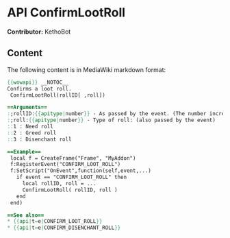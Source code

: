 # API ConfirmLootRoll

**Contributor:** KethoBot

## Content

The following content is in MediaWiki markdown format:

```mediawiki
{{wowapi}} __NOTOC__
Confirms a loot roll.
 ConfirmLootRoll(rollID[ ,roll])

==Arguments==
:;rollID:{{apitype|number}} - As passed by the event. (The number increases with every roll you have in a party)
:;roll:{{apitype|number}} - Type of roll: (also passed by the event)
::1 : Need roll
::2 : Greed roll
::3 : Disenchant roll

==Example==
 local f = CreateFrame("Frame", "MyAddon")
 f:RegisterEvent("CONFIRM_LOOT_ROLL")
 f:SetScript("OnEvent",function(self,event,...)
   if event == "CONFIRM_LOOT_ROLL" then
     local rollID, roll = ...
     ConfirmLootRoll( rollID, roll )
   end   
 end)

==See also==
* {{api|t=e|CONFIRM_LOOT_ROLL}}
* {{api|t=e|CONFIRM_DISENCHANT_ROLL}}
```
